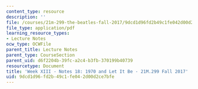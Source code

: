 ```yaml
---
content_type: resource
description: ''
file: /courses/21m-299-the-beatles-fall-2017/9dcd1d96fd2b49c1fe042d00d2ce7bfe_MIT21M_299F17_Notes18.pdf
file_type: application/pdf
learning_resource_types:
- Lecture Notes
ocw_type: OCWFile
parent_title: Lecture Notes
parent_type: CourseSection
parent_uid: d6f2204b-39fc-a2c4-b3fb-370199b40739
resourcetype: Document
title: 'Week XIII - Notes 18: 1970 and Let It Be - 21M.299 Fall 2017'
uid: 9dcd1d96-fd2b-49c1-fe04-2d00d2ce7bfe
---
```

